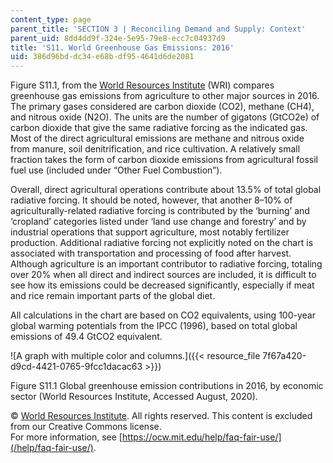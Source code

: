 ```yaml
---
content_type: page
parent_title: 'SECTION 3 | Reconciling Demand and Supply: Context'
parent_uid: 8dd4dd9f-324e-5e95-79e8-ecc7c04937d9
title: 'S11. World Greenhouse Gas Emissions: 2016'
uid: 386d96bd-dc34-e68b-df95-4641d6de2081
---
```


Figure S11.1, from the [World Resources Institute](https://www.wri.org/resources/data-visualizations/world-greenhouse-gas-emissions-2016) (WRI) compares greenhouse gas emissions from agriculture to other major sources in 2016. The primary gases considered are carbon dioxide (CO2), methane (CH4), and nitrous oxide (N2O). The units are the number of gigatons (GtCO2e) of carbon dioxide that give the same radiative forcing as the indicated gas. Most of the direct agricultural emissions are methane and nitrous oxide from manure, soil denitrification, and rice cultivation. A relatively small fraction takes the form of carbon dioxide emissions from agricultural fossil fuel use (included under “Other Fuel Combustion”).

Overall, direct agricultural operations contribute about 13.5% of total global radiative forcing. It should be noted, however, that another 8–10% of agriculturally-related radiative forcing is contributed by the ‘burning’ and ‘cropland’ categories listed under ‘land use change and forestry’ and by industrial operations that support agriculture, most notably fertilizer production. Additional radiative forcing not explicitly noted on the chart is associated with transportation and processing of food after harvest. Although agriculture is an important contributor to radiative forcing, totaling over 20% when all direct and indirect sources are included, it is difficult to see how its emissions could be decreased significantly, especially if meat and rice remain important parts of the global diet.

All calculations in the chart are based on CO2 equivalents, using 100-year global warming potentials from the IPCC (1996), based on total global emissions of 49.4 GtCO2 equivalent.

![A graph with multiple color and columns.]({{< resource_file 7f67a420-d9cd-4421-0765-9fcc1dacac63 >}})

Figure S11.1 Global greenhouse emission contributions in 2016, by economic sector (World Resources Institute, Accessed August, 2020).

© [World Resources Institute](https://www.wri.org/resources/data-visualizations/world-greenhouse-gas-emissions-2016). All rights reserved. This content is excluded from our Creative Commons license.  
For more information, see [https://ocw.mit.edu/help/faq-fair-use/](/help/faq-fair-use/).